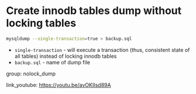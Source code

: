 # Create innodb tables dump without locking tables

```bash
mysqldump --single-transaction=true > backup.sql
```

- `single-transaction` - will execute a transaction (thus, consistent state of all tables) instead of locking innodb tables
- `backup.sql` - name of dump file

group: nolock_dump


link_youtube: https://youtu.be/avOKIIsd89A
